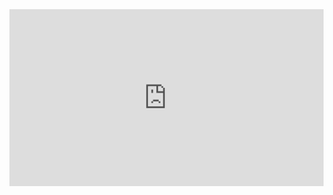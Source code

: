 <html>
<head>
<iframe width="560" height="315" src="https://www.youtube.com/embed/SP-lrqa5cd8" frameborder="0" allowfullscreen></iframe>
</head>
</html>
